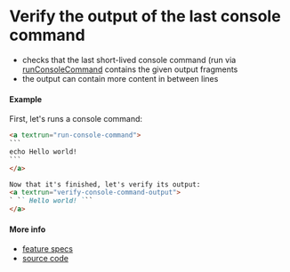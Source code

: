 # Verify the output of the last console command

- checks that the last short-lived console command
  (run via [runConsoleCommand](run_console_command.md)
  contains the given output fragments
- the output can contain more content in between lines

#### Example

First, let's runs a console command:
<a textrun="run-markdown-in-textrun">

```markdown
<a textrun="run-console-command">
`​``
echo Hello world!
`​``
</a>

Now that it's finished, let's verify its output:
<a textrun="verify-console-command-output">
` ​`` Hello world! `​``
</a>
```

</a>

#### More info

- [feature specs](../../features/actions/built-in/verify-console-command-output/verify-console-command-output.feature)
- [source code](../../src/actions/verify-console-command-output.ts)
